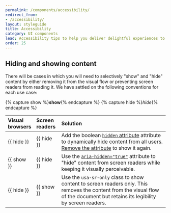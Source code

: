 ```yaml
---
permalink: /components/accessibility/
redirect_from:
- /accessibility/
layout: styleguide
title: Accessibility
category: UI components
lead: Accessibility tips to help you deliver delightful experiences to all users.
order: 25
---
```


## Hiding and showing content

There will be cases in which you will need to selectively "show" and "hide"
content by either removing it from the visual flow or preventing screen
readers from reading it. We have settled on the following conventions for each
use case:

{% capture show %}**show**{% endcapture %}
{% capture hide %}_hide_{% endcapture %}

Visual<br>browsers | Screen<br>readers | Solution
:--- | :--- | :---
{{ hide }} | {{ hide }} | Add the boolean [`hidden` attribute][hidden] attribute to dynamically hide content from all users. [Remove the attribute][remove-attr] to show it again.
{{ show }} | {{ hide }} | Use the [`aria-hidden="true"`][aria-hidden] attribute to "hide" content from screen readers while keeping it visually perceivable.
{{ hide }} | {{ show }} | Use the `usa-sr-only` class to show content to screen readers only. This removes the content from the visual flow of the document but retains its legibility by screen readers.

[hidden]: https://developer.mozilla.org/en-US/docs/Web/HTML/Global_attributes/hidden
[remove-attr]: https://developer.mozilla.org/en-US/docs/Web/API/Element/removeAttribute
[aria-hidden]: https://www.w3.org/WAI/PF/aria-1.1/states_and_properties#aria-hidden

